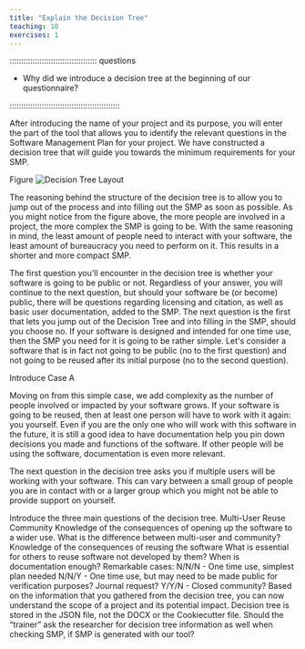 ```yaml
---
title: "Explain the Decision Tree"
teaching: 10
exercises: 1
---
```



:::::::::::::::::::::::::::::::::::::: questions 

- Why did we introduce a decision tree at the beginning of our questionnaire?

::::::::::::::::::::::::::::::::::::::::::::::::

After introducing the name of your project and its purpose, you will enter the part of the tool that allows you to identify the relevant questions in the Software Management Plan for your project. We have constructed a decision tree that will guide you towards the minimum requirements for your SMP.

Figure
![Decision Tree Layout](https://private-user-images.githubusercontent.com/119609143/384929830-dd26f374-cda3-404d-ac50-90d1c3e7f876.svg)

The reasoning behind the structure of the decision tree is to allow you to jump out of the process and into filling out the SMP as soon as possible. As you might notice from the figure above, the more people are involved in a project, the more complex the SMP is going to be.
With the same reasoning in mind, the least amount of people need to interact with your software, the least amount of bureaucracy you need to perform on it. This results in a shorter and more compact SMP.


The first question you'll encounter in the decision tree is whether your software is going to be public or not. Regardless of your answer, you will continue to the next question, but should your software be (or become) public, there will be questions regarding licensing and citation, as well as basic user documentation, added to the SMP.
The next question is the first that lets you jump out of the Decision Tree and into filling in the SMP, should you choose no. If your software is designed and intended for one time use, then the SMP you need for it is going to be rather simple. Let's consider a software that is in fact not going to be public (no to the first question) and not going to be reused after its initial purpose (no to the second question).

Introduce Case A

Moving on from this simple case, we add complexity as the number of people involved or impacted by your software grows. If your software is going to be reused, then at least one person will have to work with it again: you yourself. Even if you are the only one who will work with this software in the future, it is still a good idea to have documentation help you pin down decisions you made and functions of the software. If other people will be using the software, documentation is even more relevant.


The next question in the decision tree asks you if multiple users will be working with your software. This can vary between a small group of people you are in contact with or a larger group which you might not be able to provide support on yourself. 

Introduce the three main questions of the decision tree.
Multi-User
Reuse
Community
Knowledge of the consequences of opening up the software to a wider use.
What is the difference between multi-user and community?
Knowledge of the consequences of reusing the software
What is essential for others to reuse software not developed by them?
When is documentation enough?
Remarkable cases:
N/N/N - One time use, simplest plan needed
N/N/Y - One time use, but may need to be made public for verification purposes? Journal request?
Y/Y/N - Closed community?
Based on the information that you gathered from the decision tree, you can now understand the scope of a project and its potential impact.
Decision tree is stored in the JSON file, not the DOCX or the Cookiecutter file.
Should the “trainer” ask the researcher for decision tree information as well when checking SMP, if SMP is generated with our tool?
